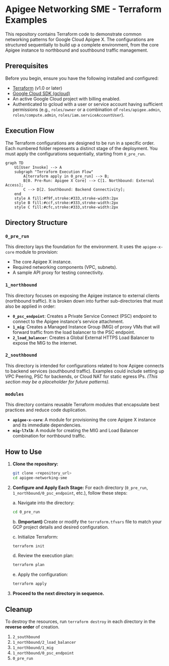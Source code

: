 # Apigee Networking SME - Terraform Examples

This repository contains Terraform code to demonstrate common networking patterns for Google Cloud Apigee X. The configurations are structured sequentially to build up a complete environment, from the core Apigee instance to northbound and southbound traffic management.

## Prerequisites

Before you begin, ensure you have the following installed and configured:
- [Terraform](https://learn.hashicorp.com/tutorials/terraform/install-cli) (v1.0 or later)
- [Google Cloud SDK (gcloud)](https://cloud.google.com/sdk/docs/install)
- An active Google Cloud project with billing enabled.
- Authenticated to gcloud with a user or service account having sufficient permissions (e.g., `roles/owner` or a combination of `roles/apigee.admin`, `roles/compute.admin`, `roles/iam.serviceAccountUser`).

## Execution Flow

The Terraform configurations are designed to be run in a specific order. Each numbered folder represents a distinct stage of the deployment. You must apply the configurations sequentially, starting from `0_pre_run`.

```mermaid
graph TD
    U1[User Invoke] --> A
    subgraph "Terraform Execution Flow"
        A[terraform apply in 0_pre_run] --> B;
        B[0. Pre-Run: Apigee X Core] --> C[1. Northbound: External Access];
        C --> D[2. Southbound: Backend Connectivity];
    end
    style A fill:#f9f,stroke:#333,stroke-width:2px
    style B fill:#ccf,stroke:#333,stroke-width:2px
    style C fill:#cfc,stroke:#333,stroke-width:2px
```

## Directory Structure

### `0_pre_run`
This directory lays the foundation for the environment. It uses the `apigee-x-core` module to provision:
- The core Apigee X instance.
- Required networking components (VPC, subnets).
- A sample API proxy for testing connectivity.

### `1_northbound`
This directory focuses on exposing the Apigee instance to external clients (northbound traffic). It is broken down into further sub-directories that must also be applied in order:
- **`0_psc_endpoint`**: Creates a Private Service Connect (PSC) endpoint to connect to the Apigee instance's service attachment.
- **`1_mig`**: Creates a Managed Instance Group (MIG) of proxy VMs that will forward traffic from the load balancer to the PSC endpoint.
- **`2_load_balancer`**: Creates a Global External HTTPS Load Balancer to expose the MIG to the internet.

### `2_southbound`
This directory is intended for configurations related to how Apigee connects to backend services (southbound traffic). Examples could include setting up VPC Peering, PSC for backends, or Cloud NAT for static egress IPs.
*(This section may be a placeholder for future patterns).*

### `modules`
This directory contains reusable Terraform modules that encapsulate best practices and reduce code duplication.
- **`apigee-x-core`**: A module for provisioning the core Apigee X instance and its immediate dependencies.
- **`mig-l7xlb`**: A module for creating the MIG and Load Balancer combination for northbound traffic.

## How to Use

1.  **Clone the repository:**
    ```sh
    git clone <repository_url>
    cd apigee-networking-sme
    ```

2.  **Configure and Apply Each Stage:**
    For each directory (`0_pre_run`, `1_northbound/0_psc_endpoint`, etc.), follow these steps:
    
    a. Navigate into the directory:
       ```sh
       cd 0_pre_run
       ```
    
    b. **(Important)** Create or modify the `terraform.tfvars` file to match your GCP project details and desired configuration.
    
    c. Initialize Terraform:
       ```sh
       terraform init
       ```
    
    d. Review the execution plan:
       ```sh
       terraform plan
       ```
    
    e. Apply the configuration:
       ```sh
       terraform apply
       ```

3.  **Proceed to the next directory in sequence.**

## Cleanup

To destroy the resources, run `terraform destroy` in each directory in the **reverse order** of creation.
1.  `2_southbound`
2.  `1_northbound/2_load_balancer`
3.  `1_northbound/1_mig`
4.  `1_northbound/0_psc_endpoint`
5.  `0_pre_run`
